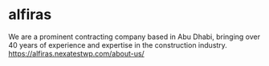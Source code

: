 # alfiras
We are a prominent contracting company based in Abu Dhabi, bringing over 40 years of experience and expertise in the construction industry.
https://alfiras.nexatestwp.com/about-us/
